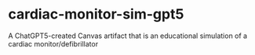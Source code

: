 # cardiac-monitor-sim-gpt5
A ChatGPT5-created Canvas artifact that is an educational simulation of a cardiac monitor/defibrillator
